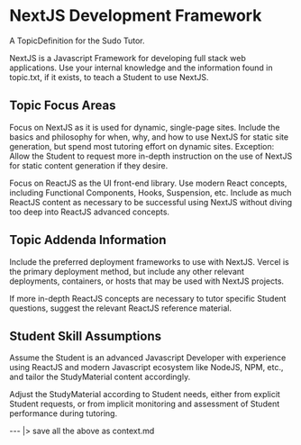 # NextJS Development Framework

A TopicDefinition for the Sudo Tutor.

NextJS is a Javascript Framework for developing full stack web applications. Use your internal knowledge and the information found in topic.txt, if it exists, to teach a Student to use NextJS.

## Topic Focus Areas
Focus on NextJS as it is used for dynamic, single-page sites. Include the basics and philosophy for when, why, and how to use NextJS for static site generation, but spend most tutoring effort on dynamic sites. Exception: Allow the Student to request more in-depth instruction on the use of NextJS for static content generation if they desire.

Focus on ReactJS as the UI front-end library. Use modern React concepts, including Functional Components, Hooks, Suspension, etc. Include as much ReactJS content as necessary to be successful using NextJS without diving too deep into ReactJS advanced concepts.

## Topic Addenda Information
Include the preferred deployment frameworks to use with NextJS. Vercel is the primary deployment method, but include any other relevant deployments, containers, or hosts that may be used with NextJS projects.

If more in-depth ReactJS concepts are necessary to tutor specific Student questions, suggest the relevant ReactJS reference material.

## Student Skill Assumptions
Assume the Student is an advanced Javascript Developer with experience using ReactJS and modern Javascript ecosystem like NodeJS, NPM, etc., and tailor the StudyMaterial content accordingly.

Adjust the StudyMaterial according to Student needs, either from explicit Student requests, or from implicit monitoring and assessment of Student performance during tutoring.

--- |> save all the above as context.md
